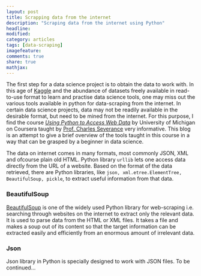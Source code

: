 ```yaml
---
layout: post
title: Scrapping data from the internet 
description: "Scraping data from the internet using Python"
headline:
modified: 
category: articles
tags: [data-scraping]
imagefeature: 
comments: true
share: true
mathjax:
---
```

The first step for a data science project is to obtain the data to work with. 
In this age of [Kaggle](https://www.kaggle.com/) and the abundance of datasets freely available in read-to-use format to learn and practise 
data science tools, one may miss out the various tools available in python for data-scraping from the internet. In certain data science projects, data may not be readily available in the desirable format, but need to be mined from the internet. For this purpose, I find the course [*Using Python to Access Web Data*](https://www.coursera.org/learn/python-network-data) by University of Michigan on Coursera taught by [Prof. Charles Severance](http://www.dr-chuck.com/) very informative. This blog is an attempt to give a brief overview of the tools taught in this course in a way that can be grasped by a beginner in data science.

[//]: # (Knowing how to gather data available on the internet gives one more flexibity and independence to choose a project of one's own liking.) 

The data on internet comes in many formats, most commonly JSON, XML and ofcourse plain old HTML. Python library `urllib` lets one access data directly from the URL of a website. Based on the format of the data retrieved, there are Python libraries, like `json, xml.etree.ElementTree, BeautifulSoup, pickle`, to extract useful information from that data.

### BeautifulSoup
[BeautifulSoup](https://www.crummy.com/software/BeautifulSoup/) is one of the widely used Python library for web-scraping i.e. searching through websites on the internet to extract only the relevant data. It is used to parse data from the HTML or XML files. It takes a file and makes a soup out of its content so that the target information can be extracted easily and efficiently from an enormous amount of irrelevant data. 

### Json
Json library in Python is specially designed to work with JSON files. 
To be continued...
